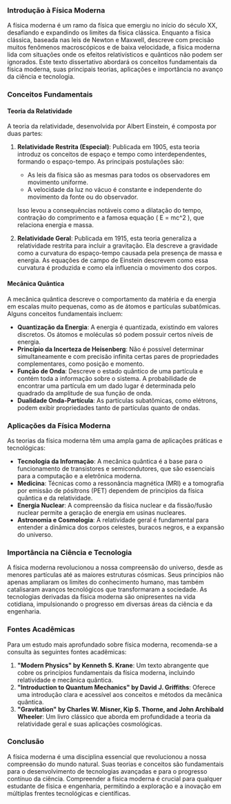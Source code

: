 ### Introdução à Física Moderna

A física moderna é um ramo da física que emergiu no início do século XX, desafiando e expandindo os limites da física clássica. Enquanto a física clássica, baseada nas leis de Newton e Maxwell, descreve com precisão muitos fenômenos macroscópicos e de baixa velocidade, a física moderna lida com situações onde os efeitos relativísticos e quânticos não podem ser ignorados. Este texto dissertativo abordará os conceitos fundamentais da física moderna, suas principais teorias, aplicações e importância no avanço da ciência e tecnologia.

### Conceitos Fundamentais

#### Teoria da Relatividade

A teoria da relatividade, desenvolvida por Albert Einstein, é composta por duas partes:

1. **Relatividade Restrita (Especial)**: Publicada em 1905, esta teoria introduz os conceitos de espaço e tempo como interdependentes, formando o espaço-tempo. As principais postulações são:
   - As leis da física são as mesmas para todos os observadores em movimento uniforme.
   - A velocidade da luz no vácuo é constante e independente do movimento da fonte ou do observador.
   
   Isso levou a consequências notáveis como a dilatação do tempo, contração do comprimento e a famosa equação \( E = mc^2 \), que relaciona energia e massa.

2. **Relatividade Geral**: Publicada em 1915, esta teoria generaliza a relatividade restrita para incluir a gravitação. Ela descreve a gravidade como a curvatura do espaço-tempo causada pela presença de massa e energia. As equações de campo de Einstein descrevem como essa curvatura é produzida e como ela influencia o movimento dos corpos.

#### Mecânica Quântica

A mecânica quântica descreve o comportamento da matéria e da energia em escalas muito pequenas, como as de átomos e partículas subatômicas. Alguns conceitos fundamentais incluem:

- **Quantização da Energia**: A energia é quantizada, existindo em valores discretos. Os átomos e moléculas só podem possuir certos níveis de energia.
- **Princípio da Incerteza de Heisenberg**: Não é possível determinar simultaneamente e com precisão infinita certas pares de propriedades complementares, como posição e momento.
- **Função de Onda**: Descreve o estado quântico de uma partícula e contém toda a informação sobre o sistema. A probabilidade de encontrar uma partícula em um dado lugar é determinada pelo quadrado da amplitude de sua função de onda.
- **Dualidade Onda-Partícula**: As partículas subatômicas, como elétrons, podem exibir propriedades tanto de partículas quanto de ondas.

### Aplicações da Física Moderna

As teorias da física moderna têm uma ampla gama de aplicações práticas e tecnológicas:

- **Tecnologia da Informação**: A mecânica quântica é a base para o funcionamento de transistores e semicondutores, que são essenciais para a computação e a eletrônica moderna.
- **Medicina**: Técnicas como a ressonância magnética (MRI) e a tomografia por emissão de pósitrons (PET) dependem de princípios da física quântica e da relatividade.
- **Energia Nuclear**: A compreensão da física nuclear e da fissão/fusão nuclear permite a geração de energia em usinas nucleares.
- **Astronomia e Cosmologia**: A relatividade geral é fundamental para entender a dinâmica dos corpos celestes, buracos negros, e a expansão do universo.

### Importância na Ciência e Tecnologia

A física moderna revolucionou a nossa compreensão do universo, desde as menores partículas até as maiores estruturas cósmicas. Seus princípios não apenas ampliaram os limites do conhecimento humano, mas também catalisaram avanços tecnológicos que transformaram a sociedade. As tecnologias derivadas da física moderna são onipresentes na vida cotidiana, impulsionando o progresso em diversas áreas da ciência e da engenharia.

### Fontes Acadêmicas

Para um estudo mais aprofundado sobre física moderna, recomenda-se a consulta às seguintes fontes acadêmicas:

1. **"Modern Physics" by Kenneth S. Krane**: Um texto abrangente que cobre os princípios fundamentais da física moderna, incluindo relatividade e mecânica quântica.
2. **"Introduction to Quantum Mechanics" by David J. Griffiths**: Oferece uma introdução clara e acessível aos conceitos e métodos da mecânica quântica.
3. **"Gravitation" by Charles W. Misner, Kip S. Thorne, and John Archibald Wheeler**: Um livro clássico que aborda em profundidade a teoria da relatividade geral e suas aplicações cosmológicas.

### Conclusão

A física moderna é uma disciplina essencial que revolucionou a nossa compreensão do mundo natural. Suas teorias e conceitos são fundamentais para o desenvolvimento de tecnologias avançadas e para o progresso contínuo da ciência. Compreender a física moderna é crucial para qualquer estudante de física e engenharia, permitindo a exploração e a inovação em múltiplas frentes tecnológicas e científicas.